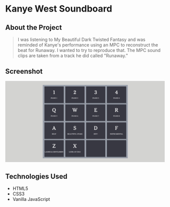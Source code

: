# Kanye West Soundboard

## About the Project
> I was listening to My Beautiful Dark Twisted Fantasy and was reminded of Kanye's performance using an MPC to reconstruct the beat for Runaway. I wanted to try to reproduce that. The MPC sound clips are taken from a track he did called "Runaway."

## Screenshot
![MPC](client/assets/images/screenshot.png)

## Technologies Used
* HTML5
* CSS3
* Vanilla JavaScript
